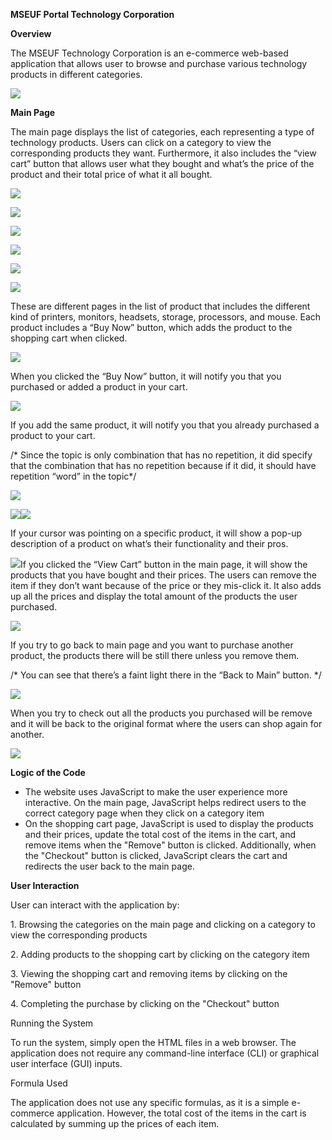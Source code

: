 ﻿**MSEUF Portal Technology Corporation**

**Overview**

The MSEUF Technology Corporation is an e-commerce web-based application that allows user to browse and purchase various technology products in different categories.

![](Aspose.Words.f45b6e4c-0e96-485a-b062-9b10b6e0f3ca.001.png)













**Main Page**

The main page displays the list of categories, each representing a type of technology products. Users can click on a category to view the corresponding products they want. Furthermore, it also includes the “view cart” button that allows user what they bought and what’s the price of the product and their total price of what it all bought.

![](Aspose.Words.f45b6e4c-0e96-485a-b062-9b10b6e0f3ca.002.png)





![](Aspose.Words.f45b6e4c-0e96-485a-b062-9b10b6e0f3ca.003.png)

![](Aspose.Words.f45b6e4c-0e96-485a-b062-9b10b6e0f3ca.004.png)







![](Aspose.Words.f45b6e4c-0e96-485a-b062-9b10b6e0f3ca.005.png)








![](Aspose.Words.f45b6e4c-0e96-485a-b062-9b10b6e0f3ca.006.png)







![](Aspose.Words.f45b6e4c-0e96-485a-b062-9b10b6e0f3ca.007.png)








These are different pages in the list of product that includes the different kind of printers, monitors, headsets, storage, processors, and mouse. Each product includes a “Buy Now” button, which adds the product to the shopping cart when clicked.


![](Aspose.Words.f45b6e4c-0e96-485a-b062-9b10b6e0f3ca.008.png)





When you clicked the “Buy Now” button, it will notify you that you purchased or added a product in your cart.

![](Aspose.Words.f45b6e4c-0e96-485a-b062-9b10b6e0f3ca.009.png)




If you add the same product, it will notify you that you already purchased a product to your cart. 

/\* Since the topic is only combination that has no repetition, it did specify that the combination that has no repetition because if it did, it should have repetition “word” in the topic\*/

![](Aspose.Words.f45b6e4c-0e96-485a-b062-9b10b6e0f3ca.010.png)

![](Aspose.Words.f45b6e4c-0e96-485a-b062-9b10b6e0f3ca.011.png)![](Aspose.Words.f45b6e4c-0e96-485a-b062-9b10b6e0f3ca.012.png)










If your cursor was pointing on a specific product, it will show a pop-up description of a product on what’s their functionality and their pros.









![](Aspose.Words.f45b6e4c-0e96-485a-b062-9b10b6e0f3ca.013.png)If you clicked the “View Cart” button in the main page, it will show the products that you have bought and their prices. The users can remove the item if they don’t want because of the price or they mis-click it. It also adds up all the prices and display the total amount of the products the user purchased.


![](Aspose.Words.f45b6e4c-0e96-485a-b062-9b10b6e0f3ca.014.png)

If you try to go back to main page and you want to purchase another product, the products there will be still there unless you remove them.

/\* You can see that there’s a faint light there in the “Back to Main” button. \*/



![](Aspose.Words.f45b6e4c-0e96-485a-b062-9b10b6e0f3ca.015.png)

When you try to check out all the products you purchased will be remove and it will be back to the original format where the users can shop again for another.



![](Aspose.Words.f45b6e4c-0e96-485a-b062-9b10b6e0f3ca.016.png)





**Logic of the Code**

- The website uses JavaScript to make the user experience more interactive. On the main page, JavaScript helps redirect users to the correct category page when they click on a category item
- On the shopping cart page, JavaScript is used to display the products and their prices, update the total cost of the items in the cart, and remove items when the "Remove" button is clicked. Additionally, when the "Checkout" button is clicked, JavaScript clears the cart and redirects the user back to the main page.



**User Interaction**

User can interact with the application by:

1\. Browsing the categories on the main page and clicking on a category to view the corresponding products

2\. Adding products to the shopping cart by clicking on the category item

3\. Viewing the shopping cart and removing items by clicking on the "Remove" button

4\. Completing the purchase by clicking on the "Checkout" button

Running the System

To run the system, simply open the HTML files in a web browser. The application does not require any command-line interface (CLI) or graphical user interface (GUI) inputs.

Formula Used

The application does not use any specific formulas, as it is a simple e-commerce application. However, the total cost of the items in the cart is calculated by summing up the prices of each item.




